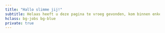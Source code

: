 ```yaml
---
title: "Hallo slimme jij!"
subtitle: Helaas heeft u deze pagina te vroeg gevonden, kom binnen enkele dagen terug...
hclass: bg-jobs bg-blue
private: true
---
```



